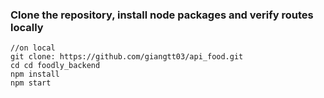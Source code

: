 

###  Clone the repository, install node packages  and verify routes locally

``` 
//on local
git clone: https://github.com/giangtt03/api_food.git
cd cd foodly_backend
npm install
npm start
```

